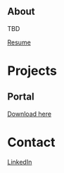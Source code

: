## About

TBD

[Resume](/assets/cv.pdf)

# Projects

## Portal

[Download here](/assets/portal_project.pdf)


# Contact

[LinkedIn](https://www.linkedin.com/in/d20/)
